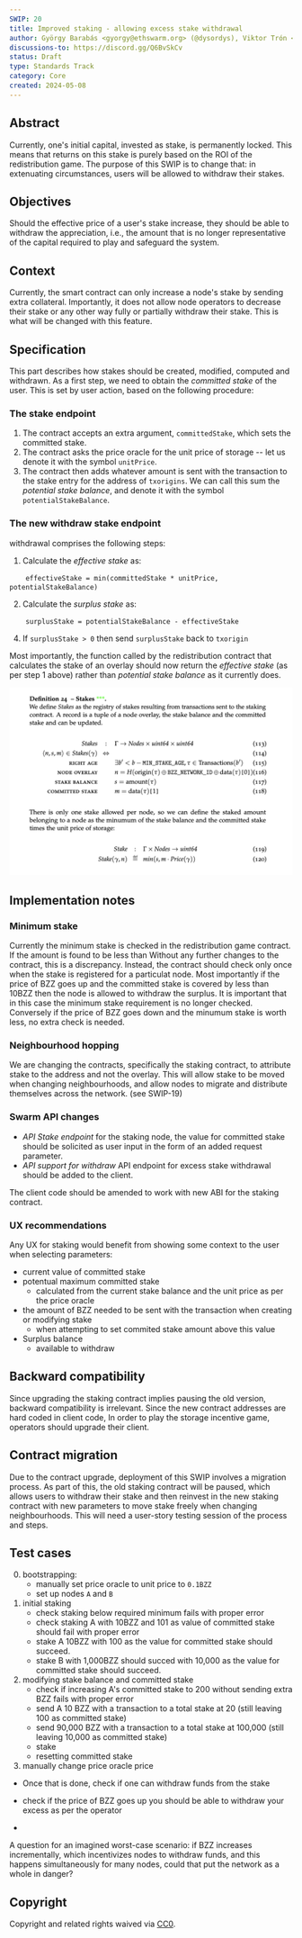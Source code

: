 ```yaml
---
SWIP: 20
title: Improved staking - allowing excess stake withdrawal
author: György Barabás <gyorgy@ethswarm.org> (@dysordys), Viktor Trón <viktor@ethswarm.org> (@zelig)
discussions-to: https://discord.gg/Q6BvSkCv
status: Draft
type: Standards Track
category: Core
created: 2024-05-08
---
```



## Abstract

Currently, one's initial capital, invested as stake, is permanently locked. This means that returns on this stake is purely based on the ROI of the redistribution game. The purpose of this SWIP is to change that: in extenuating circumstances, users will be allowed to withdraw their stakes.


## Objectives

Should the effective price of a user's stake increase, they should be able to withdraw the appreciation, i.e., the amount that is no longer representative of the capital required to play and safeguard the system.


## Context

Currently, the smart contract can only increase a node's stake by sending extra collateral. Importantly, it does not allow node operators to  decrease their stake or any other way fully or partially withdraw their stake. This is what will be changed with this feature.


## Specification

This part describes how stakes should be created, modified, computed and withdrawn. As a first step, we need to obtain the *committed stake* of the user. This is set by user action, based on the following procedure:

### The stake endpoint
1.   The contract accepts an extra argument, `committedStake`, which sets the committed stake.
2.  The contract asks the price oracle for the unit price of storage -- let us denote it with the symbol `unitPrice`.
3.  The contract then adds whatever amount is sent with the transaction to the  stake entry for the address of `txorigins`. We can call this sum the *potential stake balance*, and denote it with the symbol `potentialStakeBalance`.

### The new withdraw stake endpoint
withdrawal comprises the following steps:

1.  Calculate the *effective stake* as:
```
    effectiveStake = min(committedStake * unitPrice, potentialStakeBalance)
```
2.  Calculate the *surplus stake* as:
```
    surplusStake = potentialStakeBalance - effectiveStake
```
4.  If `surplusStake > 0` then send `surplusStake` back to `txorigin`

Most importantly, the function called by the redistribution contract that calculates the stake of an overlay should now return the *effective stake* (as per step 1 above) rather than *potential stake balance* as it currently does.

![](assets/swip-20/stake-definition.png)


## Implementation notes

### Minimum stake
Currently the minimum stake is checked in the redistribution game contract. If the amount is found to be less than 
Without any further changes to the contract, this is a discrepancy.
Instead, the contract should check only once when the stake is registered for a particulat node. Most importantly if the price of BZZ goes up and the committed stake is covered by less than 10BZZ then the node is allowed to withdraw the surplus. It is important that in this case the minimum stake requirement is no longer checked. 
Conversely if the price of BZZ goes down and the minumum stake is worth less, no extra check is needed. 

### Neighbourhood hopping

We are changing the contracts, specifically the staking contract, to attribute stake to the address and not the overlay. This will allow stake to be moved when changing neighbourhoods, and allow nodes to migrate and distribute themselves across the network. (see SWIP-19)

### Swarm API changes
 - *API Stake endpoint* 
   for the staking node, the value for committed stake should be solicited as user input in the form of an added request parameter.
- *API support for withdraw*
  API endpoint for excess stake withdrawal should be added to the client.

The client code should be amended to work with new ABI for the staking contract.


### UX recommendations
Any UX for staking would benefit from showing some context to the user when selecting parameters:
- current value of committed stake
- potentual maximum committed stake
	- calculated from the current stake balance and the unit price as per the price oracle 
- the amount of BZZ  needed to be sent with the transaction when creating or modifying stake
	- when attempting to set commited stake amount above this value
- Surplus balance 
	- available to withdraw

  
## Backward compatibility

Since upgrading the staking contract implies pausing the old version, backward compatibility is irrelevant.
Since the new contract addresses are hard coded in client code, 
In order to play the storage incentive game, operators should upgrade their client.

<!-- Question: would currently staked nodes be able to withdraw after the upgrade, or would they need to re-stake, with the previous stake lost? -->

## Contract migration
Due to the contract upgrade, deployment of this SWIP involves a migration process. As part of this, the old staking contract will be paused, which allows users to withdraw their stake and then reinvest in the new staking contract with new parameters to move stake freely when changing neighbourhoods. This will need a user-story testing session of the process and steps.


## Test cases

0. bootstrapping:
	- manually set price oracle to unit price to `0.1BZZ`
	- set up nodes `A` and `B`
1. initial staking
	- check staking below required minimum fails with proper error 
	- check staking A with 10BZZ and 101 as value of committed stake should fail with proper error
	- stake A 10BZZ with 100 as the value for committed stake should succeed. 
	- stake B with 1,000BZZ should succed with 10,000 as the value for committed stake should succeed. 
2. modifying stake balance and committed stake
   - check if increasing A's committed stake to 200 without sending extra BZZ fails with proper error
	- send A 10 BZZ with a transaction to a total stake at 20 (still leaving 100 as committed stake) 
   - send 90,000 BZZ with a transaction to a total stake at 100,000 (still leaving 10,000 as committed stake) 
   - stake
   - resetting committed stake
3. manually change price oracle price
  - Once that is done, check if one can withdraw funds from the stake
  - check if the price of BZZ goes up you should be able to withdraw your excess as per the operator  

- 
A question for an imagined worst-case scenario: if BZZ increases incrementally, which incentivizes nodes to withdraw funds, and this happens simultaneously for many nodes, could that put the network as a whole in danger?


## Copyright

Copyright and related rights waived via [CC0](https://creativecommons.org/publicdomain/zero/1.0/).
